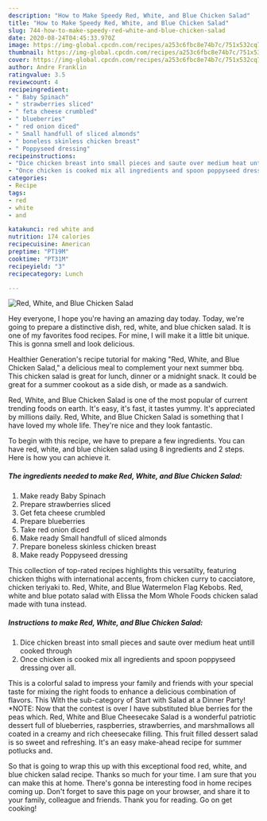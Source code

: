 ```yaml
---
description: "How to Make Speedy Red, White, and Blue Chicken Salad"
title: "How to Make Speedy Red, White, and Blue Chicken Salad"
slug: 744-how-to-make-speedy-red-white-and-blue-chicken-salad
date: 2020-08-24T04:45:33.970Z
image: https://img-global.cpcdn.com/recipes/a253c6fbc8e74b7c/751x532cq70/red-white-and-blue-chicken-salad-recipe-main-photo.jpg
thumbnail: https://img-global.cpcdn.com/recipes/a253c6fbc8e74b7c/751x532cq70/red-white-and-blue-chicken-salad-recipe-main-photo.jpg
cover: https://img-global.cpcdn.com/recipes/a253c6fbc8e74b7c/751x532cq70/red-white-and-blue-chicken-salad-recipe-main-photo.jpg
author: Andre Franklin
ratingvalue: 3.5
reviewcount: 4
recipeingredient:
- " Baby Spinach"
- " strawberries sliced"
- " feta cheese crumbled"
- " blueberries"
- " red onion diced"
- " Small handfull of sliced almonds"
- " boneless skinless chicken breast"
- " Poppyseed dressing"
recipeinstructions:
- "Dice chicken breast into small pieces and saute over medium heat untill cooked through"
- "Once chicken is cooked mix all ingredients and spoon poppyseed dressing over all."
categories:
- Recipe
tags:
- red
- white
- and

katakunci: red white and 
nutrition: 174 calories
recipecuisine: American
preptime: "PT19M"
cooktime: "PT31M"
recipeyield: "3"
recipecategory: Lunch

---
```



![Red, White, and Blue Chicken Salad](https://img-global.cpcdn.com/recipes/a253c6fbc8e74b7c/751x532cq70/red-white-and-blue-chicken-salad-recipe-main-photo.jpg)

Hey everyone, I hope you're having an amazing day today. Today, we're going to prepare a distinctive dish, red, white, and blue chicken salad. It is one of my favorites food recipes. For mine, I will make it a little bit unique. This is gonna smell and look delicious.

Healthier Generation&#39;s recipe tutorial for making &#34;Red, White, and Blue Chicken Salad,&#34; a delicious meal to complement your next summer bbq. This chicken salad is great for lunch, dinner or a midnight snack. It could be great for a summer cookout as a side dish, or made as a sandwich.

Red, White, and Blue Chicken Salad is one of the most popular of current trending foods on earth. It's easy, it's fast, it tastes yummy. It's appreciated by millions daily. Red, White, and Blue Chicken Salad is something that I have loved my whole life. They're nice and they look fantastic.


To begin with this recipe, we have to prepare a few ingredients. You can have red, white, and blue chicken salad using 8 ingredients and 2 steps. Here is how you can achieve it.

<!--inarticleads1-->

##### The ingredients needed to make Red, White, and Blue Chicken Salad:

1. Make ready  Baby Spinach
1. Prepare  strawberries sliced
1. Get  feta cheese crumbled
1. Prepare  blueberries
1. Take  red onion diced
1. Make ready  Small handfull of sliced almonds
1. Prepare  boneless skinless chicken breast
1. Make ready  Poppyseed dressing


This collection of top-rated recipes highlights this versatilty, featuring chicken thighs with international accents, from chicken curry to cacciatore, chicken teriyaki to. Red, White, and Blue Watermelon Flag Kebobs. Red, white and blue potato salad with Elissa the Mom Whole Foods chicken salad made with tuna instead. 

<!--inarticleads2-->

##### Instructions to make Red, White, and Blue Chicken Salad:

1. Dice chicken breast into small pieces and saute over medium heat untill cooked through
1. Once chicken is cooked mix all ingredients and spoon poppyseed dressing over all.


This is a colorful salad to impress your family and friends with your special taste for mixing the right foods to enhance a delicious combination of flavors. This With the sub-category of Start with Salad at a Dinner Party! *NOTE: Now that the contest is over I have substituted blue berries for the peas which. Red, White and Blue Cheesecake Salad is a wonderful patriotic dessert full of blueberries, raspberries, strawberries, and marshmallows all coated in a creamy and rich cheesecake filling. This fruit filled dessert salad is so sweet and refreshing. It&#39;s an easy make-ahead recipe for summer potlucks and. 

So that is going to wrap this up with this exceptional food red, white, and blue chicken salad recipe. Thanks so much for your time. I am sure that you can make this at home. There's gonna be interesting food in home recipes coming up. Don't forget to save this page on your browser, and share it to your family, colleague and friends. Thank you for reading. Go on get cooking!
